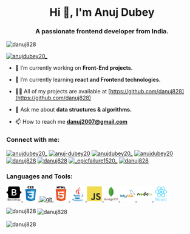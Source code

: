 <h1 align="center">Hi 👋, I'm Anuj Dubey</h1>
<h3 align="center">A passionate frontend developer from India.</h3>

<p align="left"> <img src="https://komarev.com/ghpvc/?username=danuj828&label=Profile%20views&color=0e75b6&style=flat" alt="danuj828" /> </p>

<p align="left"> <a href="https://twitter.com/anujdubey20_" target="blank"><img src="https://img.shields.io/twitter/follow/anujdubey20_?logo=twitter&style=for-the-badge" alt="anujdubey20_" /></a> </p>

- 🔭 I’m currently working on **Front-End projects.**

- 🌱 I’m currently learning **react and Frontend technologies.**

- 👨‍💻 All of my projects are available at [https://github.com/danuj828](https://github.com/danuj828)

- 💬 Ask me about **data structures & algorithms.**

- 📫 How to reach me **danuj2007@gmail.com**

<h3 align="left">Connect with me:</h3>
<p align="left">
<a href="https://twitter.com/anujdubey20_" target="blank"><img align="center" src="https://raw.githubusercontent.com/rahuldkjain/github-profile-readme-generator/master/src/images/icons/Social/twitter.svg" alt="anujdubey20_" height="30" width="40" /></a>
<a href="https://linkedin.com/in/anuj-dubey20" target="blank"><img align="center" src="https://raw.githubusercontent.com/rahuldkjain/github-profile-readme-generator/master/src/images/icons/Social/linked-in-alt.svg" alt="anuj-dubey20" height="30" width="40" /></a>
<a href="https://instagram.com/anujdubey20_" target="blank"><img align="center" src="https://raw.githubusercontent.com/rahuldkjain/github-profile-readme-generator/master/src/images/icons/Social/instagram.svg" alt="anujdubey20_" height="30" width="40" /></a>
<a href="https://www.codechef.com/users/anujdubey20" target="blank"><img align="center" src="https://cdn.jsdelivr.net/npm/simple-icons@3.1.0/icons/codechef.svg" alt="anujdubey20" height="30" width="40" /></a>
<a href="https://www.hackerrank.com/danuj828" target="blank"><img align="center" src="https://raw.githubusercontent.com/rahuldkjain/github-profile-readme-generator/master/src/images/icons/Social/hackerrank.svg" alt="danuj828" height="30" width="40" /></a>
<a href="https://codeforces.com/profile/danuj828" target="blank"><img align="center" src="https://raw.githubusercontent.com/rahuldkjain/github-profile-readme-generator/master/src/images/icons/Social/codeforces.svg" alt="danuj828" height="30" width="40" /></a>
<a href="https://www.leetcode.com/_epicfailure1520_" target="blank"><img align="center" src="https://raw.githubusercontent.com/rahuldkjain/github-profile-readme-generator/master/src/images/icons/Social/leet-code.svg" alt="_epicfailure1520_" height="30" width="40" /></a>
<a href="https://auth.geeksforgeeks.org/user/danuj828" target="blank"><img align="center" src="https://raw.githubusercontent.com/rahuldkjain/github-profile-readme-generator/master/src/images/icons/Social/geeks-for-geeks.svg" alt="danuj828" height="30" width="40" /></a>
</p>

<h3 align="left">Languages and Tools:</h3>
<p align="left"> <a href="https://getbootstrap.com" target="_blank" rel="noreferrer"> <img src="https://raw.githubusercontent.com/devicons/devicon/master/icons/bootstrap/bootstrap-plain-wordmark.svg" alt="bootstrap" width="40" height="40"/> </a> <a href="https://www.w3schools.com/css/" target="_blank" rel="noreferrer"> <img src="https://raw.githubusercontent.com/devicons/devicon/master/icons/css3/css3-original-wordmark.svg" alt="css3" width="40" height="40"/> </a> <a href="https://git-scm.com/" target="_blank" rel="noreferrer"> <img src="https://www.vectorlogo.zone/logos/git-scm/git-scm-icon.svg" alt="git" width="40" height="40"/> </a> <a href="https://www.w3.org/html/" target="_blank" rel="noreferrer"> <img src="https://raw.githubusercontent.com/devicons/devicon/master/icons/html5/html5-original-wordmark.svg" alt="html5" width="40" height="40"/> </a> <a href="https://www.java.com" target="_blank" rel="noreferrer"> <img src="https://raw.githubusercontent.com/devicons/devicon/master/icons/java/java-original.svg" alt="java" width="40" height="40"/> </a> <a href="https://developer.mozilla.org/en-US/docs/Web/JavaScript" target="_blank" rel="noreferrer"> <img src="https://raw.githubusercontent.com/devicons/devicon/master/icons/javascript/javascript-original.svg" alt="javascript" width="40" height="40"/> </a> <a href="https://www.mongodb.com/" target="_blank" rel="noreferrer"> <img src="https://raw.githubusercontent.com/devicons/devicon/master/icons/mongodb/mongodb-original-wordmark.svg" alt="mongodb" width="40" height="40"/> </a> <a href="https://www.mysql.com/" target="_blank" rel="noreferrer"> <img src="https://raw.githubusercontent.com/devicons/devicon/master/icons/mysql/mysql-original-wordmark.svg" alt="mysql" width="40" height="40"/> </a> <a href="https://nodejs.org" target="_blank" rel="noreferrer"> <img src="https://raw.githubusercontent.com/devicons/devicon/master/icons/nodejs/nodejs-original-wordmark.svg" alt="nodejs" width="40" height="40"/> </a> <a href="https://reactjs.org/" target="_blank" rel="noreferrer"> <img src="https://raw.githubusercontent.com/devicons/devicon/master/icons/react/react-original-wordmark.svg" alt="react" width="40" height="40"/> </a> </p>

<p><img align="left" src="https://github-readme-stats.vercel.app/api/top-langs?username=danuj828&show_icons=true&locale=en&layout=compact" alt="danuj828" /></p>

<p>&nbsp;<img align="center" src="https://github-readme-stats.vercel.app/api?username=danuj828&show_icons=true&locale=en" alt="danuj828" /></p>

<p><img align="center" src="https://github-readme-streak-stats.herokuapp.com/?user=danuj828&" alt="danuj828" /></p>
